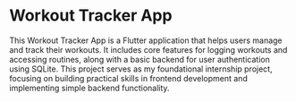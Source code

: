 # **Workout Tracker App**
This Workout Tracker App is a Flutter application that helps users manage and track their workouts. It includes core features for logging workouts and accessing routines, along with a basic backend for user authentication using SQLite. This project serves as my foundational internship project, focusing on building practical skills in frontend development and implementing simple backend functionality.

